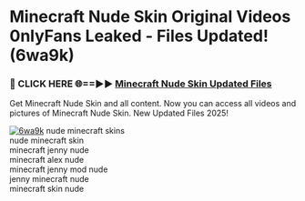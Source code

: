 # Minecraft Nude Skin Original Videos 0nlyFans Leaked - Files Updated! (6wa9k)

<h3>🔴 CLICK HERE 🌐==►► <a href="https://tinyurl.com/52m3yx9h" rel="nofollow">Minecraft Nude Skin Updated Files</a></h3>

Get Minecraft Nude Skin and all content. Now you can access all videos and pictures of Minecraft Nude Skin. New Updated Files 2025!

[![6wa9k](https://i.imgur.com/TnHtlc8.gif)](https://tinyurl.com/52m3yx9h)
nude minecraft skins<br>
nude minecraft skin<br>
minecraft jenny nude<br>
minecraft alex nude<br>
minecraft jenny mod nude<br>
jenny minecraft nude<br>
minecraft skin nude